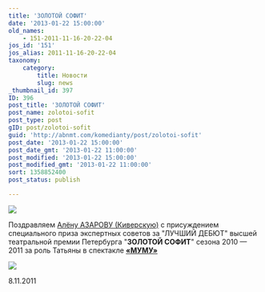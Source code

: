 ```yaml
---
title: 'ЗОЛОТОЙ СОФИТ'
date: '2013-01-22 15:00:00'
old_names:
    - 151-2011-11-16-20-22-04
jos_id: '151'
jos_alias: 2011-11-16-20-22-04
taxonomy:
    category:
        title: Новости
        slug: news
_thumbnail_id: 397
ID: 396
post_title: 'ЗОЛОТОЙ СОФИТ'
post_name: zolotoi-sofit
post_type: post
gID: post/zolotoi-sofit
guid: 'http://abnmt.com/komedianty/post/zolotoi-sofit'
post_date: '2013-01-22 15:00:00'
post_date_gmt: '2013-01-22 11:00:00'
post_modified: '2013-01-22 15:00:00'
post_modified_gmt: '2013-01-22 11:00:00'
sort: 1358852400
post_status: publish

---
```


[
![](image-01.jpg)
][0]


Поздравляем [Алёну АЗАРОВУ (Киверскую)][0] с присуждением специального приза экспертных советов за "ЛУЧШИЙ ДЕБЮТ" высшей театральной премии Петербурга "**ЗОЛОТОЙ СОФИТ**" сезона 2010 — 2011 за роль Татьяны в спектакле **[«МУМУ»][1]**


![](image-02.jpg)


8.11.2011

[0]: ../../person/alyona-azarova "Алёна Азарова"
[1]: ../../performance/krepostnaya-lyubov-mumu "Крепостная любовь (Муму)"